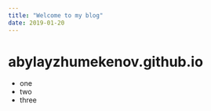 ```yaml
---
title: "Welcome to my blog"
date: 2019-01-20
---
```


# abylayzhumekenov.github.io

- one
- two
- three
